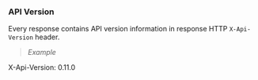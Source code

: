 ### API Version

Every response contains API version information in response HTTP `X-Api-Version` header.

>*Example*
>
X-Api-Version: 0.11.0